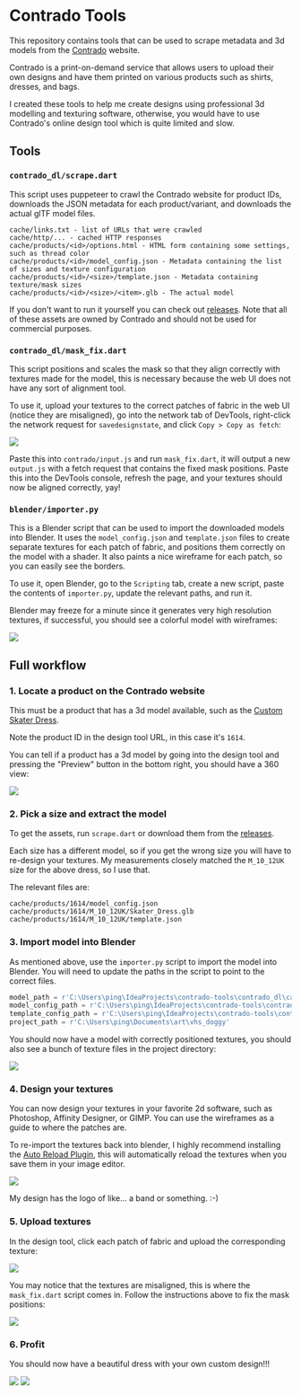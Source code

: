 # Contrado Tools

This repository contains tools that can be used to scrape metadata
and 3d models from the [Contrado](https://www.contrado.com/) website.

Contrado is a print-on-demand service that allows users to upload their
own designs and have them printed on various products such as shirts,
dresses, and bags.

I created these tools to help me create designs using professional 3d
modelling and texturing software, otherwise, you would have to use
Contrado's online design tool which is quite limited and slow.

## Tools

### `contrado_dl/scrape.dart`

This script uses puppeteer to crawl the Contrado website for product IDs,
downloads the JSON metadata for each product/variant, and downloads the
actual glTF model files.

```
cache/links.txt - list of URLs that were crawled
cache/http/... - cached HTTP responses
cache/products/<id>/options.html - HTML form containing some settings, such as thread color
cache/products/<id>/model_config.json - Metadata containing the list of sizes and texture configuration
cache/products/<id>/<size>/template.json - Metadata containing texture/mask sizes
cache/products/<id>/<size>/<item>.glb - The actual model 
```

If you don't want to run it yourself you can check out [releases](https://github.com/pingbird/contrado-tools/releases).
Note that all of these assets are owned by Contrado and should not be
used for commercial purposes.

### `contrado_dl/mask_fix.dart`

This script positions and scales the mask so that they align correctly with
textures made for the model, this is necessary because the web UI does not
have any sort of alignment tool.

To use it, upload your textures to the correct patches of fabric in the
web UI (notice they are misaligned), go into the network tab of DevTools,
right-click the network request for `savedesignstate`, and click
`Copy > Copy as fetch`:

![](pics/copy_as_fetch.png)

Paste this into `contrado/input.js` and run `mask_fix.dart`, it will
output a new `output.js` with a fetch request that contains the fixed
mask positions. Paste this into the DevTools console, refresh the page,
and your textures should now be aligned correctly, yay!

### `blender/importer.py`

This is a Blender script that can be used to import the downloaded models
into Blender. It uses the `model_config.json` and `template.json` files
to create separate textures for each patch of fabric, and positions them
correctly on the model with a shader. It also paints a nice wireframe for
each patch, so you can easily see the borders.

To use it, open Blender, go to the `Scripting` tab, create a new script,
paste the contents of `importer.py`, update the relevant paths, and run it.

Blender may freeze for a minute since it generates very high resolution
textures, if successful, you should see a colorful model with wireframes:

![](pics/blender_import.png)

## Full workflow

### 1. Locate a product on the Contrado website

This must be a product that has a 3d model available, such as the
[Custom Skater Dress](https://www.contrado.com/custom-skater-dress).

Note the product ID in the design tool URL, in this case it's `1614`.

You can tell if a product has a 3d model by going into the design tool and
pressing the "Preview" button in the bottom right, you should have a 360
view:

![](pics/dress_model.png)

### 2. Pick a size and extract the model

To get the assets, run `scrape.dart` or download them from the
[releases](https://github.com/pingbird/contrado-tools/releases).

Each size has a different model, so if you get the wrong size you will
have to re-design your textures. My measurements closely matched the
`M_10_12UK` size for the above dress, so I use that.

The relevant files are:

```
cache/products/1614/model_config.json
cache/products/1614/M_10_12UK/Skater_Dress.glb
cache/products/1614/M_10_12UK/template.json
```

### 3. Import model into Blender

As mentioned above, use the `importer.py` script to import the model
into Blender. You will need to update the paths in the script to point
to the correct files.

```python
model_path = r'C:\Users\ping\IdeaProjects\contrado-tools\contrado_dl\cache\products\1614\M_10_12UK\Skater_Dress.glb'
model_config_path = r'C:\Users\ping\IdeaProjects\contrado-tools\contrado_dl\cache\products\1614\model_config.json'
template_config_path = r'C:\Users\ping\IdeaProjects\contrado-tools\contrado_dl\cache\products\1614\M_10_12UK\template.json'
project_path = r'C:\Users\ping\Documents\art\vhs_doggy'
```

You should now have a model with correctly positioned textures, you should
also see a bunch of texture files in the project directory:

![](pics/dress_wireframe.png)

### 4. Design your textures

You can now design your textures in your favorite 2d software, such as
Photoshop, Affinity Designer, or GIMP. You can use the wireframes as a
guide to where the patches are.

To re-import the textures back into blender, I highly recommend installing
the [Auto Reload Plugin](https://github.com/samytichadou/Auto_Reload_Blender_addon),
this will automatically reload the textures when you save them in your image
editor.

![](pics/band_or_something.png)

My design has the logo of like... a band or something. :-)

### 5. Upload textures

In the design tool, click each patch of fabric and upload the corresponding
texture:

![](pics/contrado_editor.png)

You may notice that the textures are misaligned, this is where the
`mask_fix.dart` script comes in. Follow the instructions above to fix
the mask positions:

![](pics/mask_fixed.png)

### 6. Profit

You should now have a beautiful dress with your own custom design!!!

![](pics/all_set.png)
![](pics/shipped.png)
